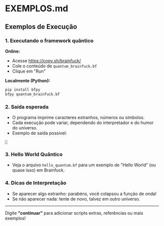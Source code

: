 # EXEMPLOS.md

## Exemplos de Execução

### 1. Executando o framework quântico

**Online:**
- Acesse https://copy.sh/brainfuck/
- Cole o conteúdo de `quantum_brainfuck.bf`
- Clique em "Run"

**Localmente (Python):**
```bash
pip install bfpy
bfpy quantum_brainfuck.bf
```

### 2. Saída esperada
- O programa imprime caracteres estranhos, números ou símbolos.
- Cada execução pode variar, dependendo do interpretador e do humor do universo.
- Exemplo de saída possível:
```
 
```

### 3. Hello World Quântico
- Veja o arquivo `hello_quantum.bf` para um exemplo de "Hello World" (ou quase isso) em Brainfuck.

### 4. Dicas de Interpretação
- Se aparecer algo estranho: parabéns, você colapsou a função de onda!
- Se não aparecer nada: tente de novo, talvez em outro universo.

---

Digite **"continuar"** para adicionar scripts extras, referências ou mais exemplos! 